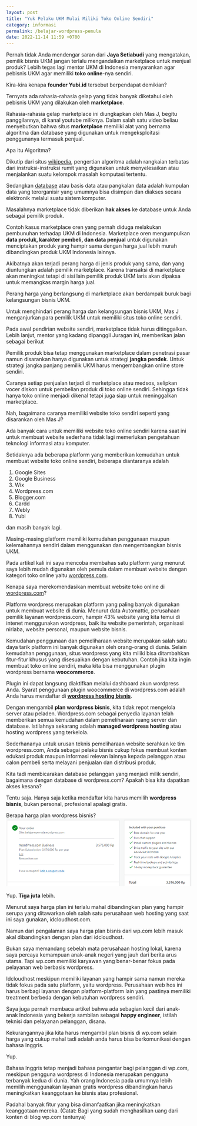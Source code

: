 ```yaml
---
layout: post
title: "Yuk Pelaku UKM Mulai Miliki Toko Online Sendiri"
category: informasi
permalink: /belajar-wordpress-pemula
date: 2022-11-14 11:59 +0700
---
```

Pernah tidak Anda mendengar saran dari **Jaya Setiabudi** yang mengatakan, pemilik bisnis UKM jangan terlalu mengandalkan marketplace untuk menjual produk? Lebih tegas lagi mentor UKM di Indonesia menyarankan agar pebisnis UKM agar memiliki **toko online**-nya sendiri.

Kira-kira kenapa **founder Yubi.id** tersebut berpendapat demikian?

Ternyata ada rahasia-rahasia gelap yang tidak banyak diketahui oleh pebisnis UKM yang dilakukan oleh **marketplace**. 

Rahasia-rahasia gelap marketplace ini diungkapkan oleh Mas J, begitu panggilannya, di kanal youtube miliknya. Dalam salah satu video beliau menyebutkan bahwa situs **marketplace** memiliki alat yang bernama algoritma dan database yang digunakan untuk mengeksploitasi penggunanya termasuk penjual. 

Apa itu Algoritma?

Dikutip dari situs [wikipedia](https://id.wikipedia.org/wiki/Algoritma), pengertian algoritma adalah rangkaian terbatas dari instruksi-instruksi rumit yang digunakan untuk menyelesaikan atau menjalankan suatu kelompok masalah komputasi tertentu. 

Sedangkan [database](https://id.wikipedia.org/wiki/Pangkalan_data) atau basis data atau pangkalan data adalah kumpulan data yang terorganisir yang umumnya bisa disimpan dan diakses secara elektronik melalui suatu sistem komputer.

Masalahnya marketplace tidak diberikan **hak akses** ke database untuk Anda sebagai pemilik produk.

Contoh kasus marketplace oren yang pernah diduga melakukan pembunuhan terhadap UKM di Indonesia. Marketplace oren mengumpulkan **data produk, karakter pembeli, dan data penjual** untuk digunakan menciptakan produk yang hampir sama dengan harga jual lebih murah dibandingkan produk UKM Indonesia lainnya. 

Akibatnya akan terjadi perang harga di jenis produk yang sama, dan yang diuntungkan adalah pemilik marketplace. Karena transaksi di marketplace akan meningkat tetapi di sisi lain pemilik produk UKM laris akan dipaksa untuk memangkas margin harga jual.

Perang harga yang berlangsung di marketplace akan berdampak buruk bagi kelangsungan bisnis UKM.

Untuk menghindari perang harga dan kelangsungan bisnis UKM, Mas J menganjurkan para pemilik UKM untuk memiliki situs toko online sendiri. 

Pada awal pendirian website sendiri, marketplace tidak harus ditinggalkan. Lebih lanjut, mentor yang kadang dipanggil Juragan ini, memberikan jalan sebagai berikut

Pemilik produk bisa tetap menggunakan marketplace dalam penetrasi pasar namun disarankan hanya digunakan untuk strategi **jangka pendek**. Untuk strategi jangka panjang pemilik UKM harus mengembangkan online store sendiri.  

Caranya setiap penjualan terjadi di marketplace atau medsos, selipkan vocer diskon untuk pembelian produk di toko online sendiri. Sehingga tidak hanya toko online menjadi dikenal tetapi juga siap untuk meninggalkan marketplace.

Nah, bagaimana caranya memiliki website toko sendiri seperti yang disarankan oleh Mas J?

Ada banyak cara untuk memiliki website toko online sendiri karena saat ini untuk membuat website sederhana tidak lagi memerlukan pengetahuan teknologi informasi atau komputer.

Setidaknya ada beberapa platform yang memberikan kemudahan untuk membuat website toko online sendiri, beberapa diantaranya adalah

1. Google Sites
2. Google Business
3. Wix
4. Wordpress.com
5. Blogger.com
6. Cardd
7. Webly
8. Yubi

dan masih banyak lagi.

Masing-masing platform memiliki kemudahan penggunaan maupun kelemahannya sendiri dalam menggunakan dan mengembangkan bisnis UKM.

Pada artikel kali ini saya mencoba membahas satu platform yang menurut saya lebih mudah digunakan oleh pemula dalam membuat website dengan kategori toko online yaitu [wordpress.com](https://wordpress.com/refer-a-friend/3oMqJZ6f7wLvpyGmKMQ9/).

Kenapa saya merekomendasikan membuat website toko online di [wordpress.com](https://wordpress.com/refer-a-friend/3oMqJZ6f7wLvpyGmKMQ9/)?

Platform wordpress merupakan platform yang paling banyak digunakan untuk membuat website di dunia. Menurut data Automattic, perusahaan pemilik layanan wordpress.com, hampir 43% website yang kita temui di intenet menggunakan wordpress, baik itu website pemerintah, organisasi nirlaba, website personal, maupun website bisnis.

Kemudahan penggunaan dan pemeliharaan website merupakan salah satu daya tarik platform ini banyak digunakan oleh orang-orang di dunia. Selain kemudahan penggunaan, situs wordpress yang kita miliki bisa ditambahkan fitur-fitur khusus yang disesuaikan dengan kebutuhan. Contoh jika kita ingin membuat toko online sendiri, maka kita bisa menggunakan plugin wordpress bernama **woocommerce**.

Plugin ini dapat langsung diaktifkan melalui dashboard akun wordpress Anda. Syarat penggunaan plugin woocommerce di wordpress.com adalah Anda harus mendaftar di **[wordpress hosting bisnis](https://wordpress.com/refer-a-friend/3oMqJZ6f7wLvpyGmKMQ9/)**.

Dengan mengambil **plan wordpress bisnis**, kita tidak repot mengelola server atau peladen. Wordpress.com sebagai penyedia layanan telah memberikan semua kemudahan dalam pemeliharaan ruang server dan database. Istilahnya sekarang adalah **managed wordpress hosting** atau hosting wordpress yang terkelola.

Sederhananya untuk urusan teknis pemeliharaan website serahkan ke tim wordpress.com, Anda sebagai pelaku bisnis cukup fokus membuat konten edukasi produk maupun informasi relevan lainnya kepada pelanggan atau calon pembeli serta melayani penjualan dan distribusi produk.

Kita tadi membicarakan database pelanggan yang menjadi milik sendiri, bagaimana dengan database di wordpress.com? Apakah bisa kita dapatkan akses kesana?

Tentu saja. Hanya saja ketika mendaftar kita harus memilih **wordpress bisnis**, bukan personal, profesional apalagi gratis.

Berapa harga plan wordpress bisnis?
![harga plan wordpress business](img/woo-wpcom-confirm-business-plan-price.png)

Yup. **Tiga juta** lebih. 

Menurut saya harga plan ini terlalu mahal dibandingkan plan yang hampir serupa yang ditawarkan oleh salah satu perusahaan web hosting yang saat ini saya gunakan, idcloudhost.com.

Namun dari pengalaman saya harga plan bisnis dari wp.com lebih masuk akal dibandingkan dengan plan dari idcloudhost. 

Bukan saya memandang sebelah mata perusahaan hosting lokal, karena saya percaya kemampuan anak-anak negeri yang jauh dari berita arus utama. Tapi wp.com memiliki karyawan yang benar-benar fokus pada pelayanan web berbasis wordpress. 

Idcloudhost meskipun memiliki layanan yang hampir sama namun mereka tidak fokus pada satu platform, yaitu wordpress. Perusahaan web hos ini harus berbagi layanan dengan platform-platform lain yang pastinya memiliki treatment berbeda dengan kebutuhan wordpress sendiri.

Saya juga pernah membaca artikel bahwa ada sebagian kecil dari anak-anak Indonesia yang bekerja sambilan sebagai **happy engineer**, istilah teknisi dan pelayanan pelanggan, disana. 

Kekurangannya jika kita harus mengambil plan bisnis di wp.com selain harga yang cukup mahal tadi adalah anda harus bisa berkomunikasi dengan bahasa Inggris. 

Yup.

Bahasa Inggris tetap menjadi bahasa pengantar bagi pelanggan di wp.com, meskipun pengguna wordpress di Indonesia merupakan pengguna terbanyak kedua di dunia. Yah orang Indonesia pada umumnya lebih memilih menggunakan layanan gratis wordpress dibandingkan harus meningkatkan keanggotaan ke bisnis atau profesional.

Padahal banyak fitur yang bisa dimanfaatkan jika meningkatkan keanggotaan mereka. (Catat: Bagi yang sudah menghasilkan uang dari konten di blog wp.com tentunya)
